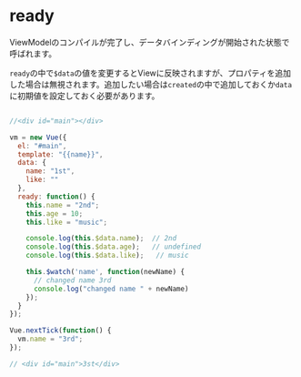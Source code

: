 # ready

ViewModelのコンパイルが完了し、データバインディングが開始された状態で呼ばれます。

`ready`の中で`$data`の値を変更するとViewに反映されますが、プロパティを追加した場合は無視されます。追加したい場合は`created`の中で追加しておくか`data`に初期値を設定しておく必要があります。


```js

//<div id="main"></div>

vm = new Vue({
  el: "#main",
  template: "{{name}}",
  data: {
    name: "1st",
    like: ""
  },
  ready: function() {
    this.name = "2nd";
    this.age = 10;
    this.like = "music";

    console.log(this.$data.name);  // 2nd
    console.log(this.$data.age);   // undefined
    console.log(this.$data.like);   // music

    this.$watch('name', function(newName) {
      // changed name 3rd
      console.log("changed name " + newName)
    });
  }
});

Vue.nextTick(function() {
  vm.name = "3rd";
});

// <div id="main">3st</div>
```
